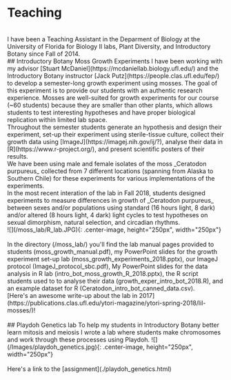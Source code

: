 # Teaching
<br/>
I have been a Teaching Assistant in the Deparment of Biology at the University of Florida for Biology II labs, Plant Diversity, and Introductory Botany since Fall of 2014. 
<br/>
## Introductory Botany Moss Growth Experiments
I have been working with my advisor [Stuart McDaniel](https://mcdaniellab.biology.ufl.edu/) and the Introductory Botany instructor [Jack Putz](https://people.clas.ufl.edu/fep/) to develop a semester-long growth experiment using mosses. The goal of this experiment is to provide our students with an authentic research experience. Mosses are well-suited for growth experiments for our course (~60 students) because they are smaller than other plants, which allows students to test interesting hypotheses and have proper biological replication within limited lab space. 
<br/>
Throughout the semester students generate an hypothesis and design their experiment, set-up their experiment using sterile-tissue culture, collect their growth data using [ImageJ](https://imagej.nih.gov/ij/?), analyse their data in [R](https://www.r-project.org/), and present scientific posters of their results. 
<br/>
We have been using male and female isolates of the moss _Ceratodon purpureus_ collected from 7 different locations (spanning from Alaska to Southern Chile) for these experiments for various implementations of the experiments.
<br/>
In the most recent interation of the lab in Fall 2018, students designed experiments to measure differences in growth of _Ceratodon purpureus_ between sexes and/or populations using standard (16 hours light, 8 dark) and/or altered (8 hours light, 4 dark) light cycles to test hypotheses on sexual dimorphism, natural selection, and circadian rhythms. 
<br/> 
![](/moss_lab/R_lab.JPG){: .center-image, height="250px", width="250px"}<br/><br/>
In the directory (/moss_lab/) you'll find the lab manual pages provided to students (moss_growth_manual.pdf), my PowerPoint slides for the growth experiment set-up lab (moss_growth_experiments_2018.pptx), our ImageJ protocol (ImageJ_protocol_sbc.pdf), My PowerPoint slides for the data analysis in R lab (intro_bot_moss_growth_R_2018.pptx), the R script students used to to analyse their data (growth_exper_intro_bot_2018.R), and an example dataset for R (Ceratodon_intro_bot_canned_data.csv).
<br/>
[Here's an awesome write-up about the lab in 2017](https://publications.clas.ufl.edu/ytori-magazine/ytori-spring-2018/lil-mosses/)!
<br/>
<br/>
## Playdoh Genetics lab
To help my students in Introductory Botany better learn mitosis and meiosis I wrote a lab where students make chromosomes and work through these processes using Playdoh.  
![](/Images/playdoh_genetics.jpg){: .center-image, height="250px", width="250px"}<br/><br/>
Here's a link to the [assignment](./playdoh_genetics.html)<br/>



